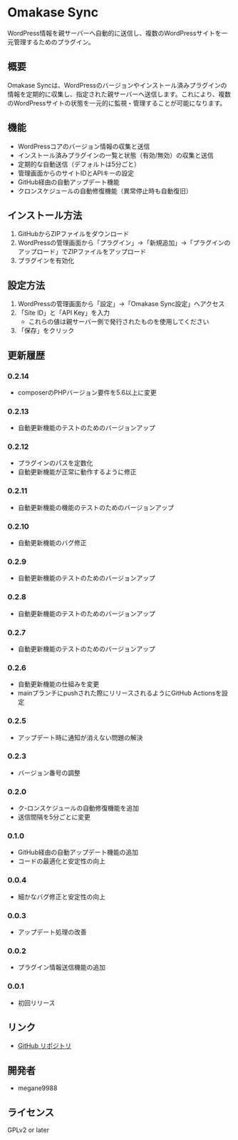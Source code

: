 # Omakase Sync

WordPress情報を親サーバーへ自動的に送信し、複数のWordPressサイトを一元管理するためのプラグイン。

## 概要

Omakase Syncは、WordPressのバージョンやインストール済みプラグインの情報を定期的に収集し、指定された親サーバーへ送信します。これにより、複数のWordPressサイトの状態を一元的に監視・管理することが可能になります。

## 機能

- WordPressコアのバージョン情報の収集と送信
- インストール済みプラグインの一覧と状態（有効/無効）の収集と送信
- 定期的な自動送信（デフォルトは5分ごと）
- 管理画面からのサイトIDとAPIキーの設定
- GitHub経由の自動アップデート機能
- クロンスケジュールの自動修復機能（異常停止時も自動復旧）

## インストール方法

1. GitHubからZIPファイルをダウンロード
2. WordPressの管理画面から「プラグイン」→「新規追加」→「プラグインのアップロード」でZIPファイルをアップロード
3. プラグインを有効化

## 設定方法

1. WordPressの管理画面から「設定」→「Omakase Sync設定」へアクセス
2. 「Site ID」と「API Key」を入力
   - これらの値は親サーバー側で発行されたものを使用してください
3. 「保存」をクリック


## 更新履歴
### 0.2.14
- composerのPHPバージョン要件を5.6以上に変更

### 0.2.13
- 自動更新機能のテストのためのバージョンアップ

### 0.2.12
- プラグインのパスを定数化
- 自動更新機能が正常に動作するように修正

### 0.2.11
- 自動更新機能の機能のテストのためのバージョンアップ

### 0.2.10
- 自動更新機能のバグ修正

### 0.2.9
- 自動更新機能のテストのためのバージョンアップ

### 0.2.8
- 自動更新機能のテストのためのバージョンアップ

### 0.2.7
- 自動更新機能のテストのためのバージョンアップ

### 0.2.6
- 自動更新機能の仕組みを変更
- mainブランチにpushされた際にリリースされるようにGitHub Actionsを設定

### 0.2.5
- アップデート時に通知が消えない問題の解決

### 0.2.3
- バージョン番号の調整

### 0.2.0
- ク-ロンスケジュールの自動修復機能を追加
- 送信間隔を5分ごとに変更

### 0.1.0
- GitHub経由の自動アップデート機能の追加
- コードの最適化と安定性の向上

### 0.0.4
- 細かなバグ修正と安定性の向上

### 0.0.3
- アップデート処理の改善

### 0.0.2
- プラグイン情報送信機能の追加

### 0.0.1
- 初回リリース

## リンク

- [GitHub リポジトリ](https://github.com/m-g-n/omakase-sync)

## 開発者

- megane9988

## ライセンス

GPLv2 or later
